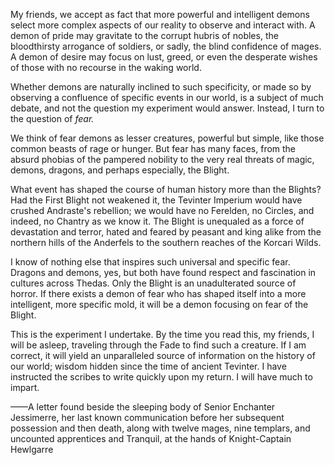 My friends, we accept as fact that more powerful and intelligent demons select more complex aspects of our reality to observe and interact with. A demon of pride may gravitate to the corrupt hubris of nobles, the bloodthirsty arrogance of soldiers, or sadly, the blind confidence of mages. A demon of desire may focus on lust, greed, or even the desperate wishes of those with no recourse in the waking world.

Whether demons are naturally inclined to such specificity, or made so by observing a confluence of specific events in our world, is a subject of much debate, and not the question my experiment would answer. Instead, I turn to the question of <i> fear. </i>

We think of fear demons as lesser creatures, powerful but simple, like those common beasts of rage or hunger. But fear has many faces, from the absurd phobias of the pampered nobility to the very real threats of magic, demons, dragons, and perhaps especially, the Blight.

What event has shaped the course of human history more than the Blights? Had the First Blight not weakened it, the Tevinter Imperium would have crushed Andraste's rebellion; we would have no Ferelden, no Circles, and indeed, no Chantry as we know it. The Blight is unequaled as a force of devastation and terror, hated and feared by peasant and king alike from the northern hills of the Anderfels to the southern reaches of the Korcari Wilds.

I know of nothing else that inspires such universal and specific fear. Dragons and demons, yes, but both have found respect and fascination in cultures across Thedas. Only the Blight is an unadulterated source of horror. If there exists a demon of fear who has shaped itself into a more intelligent, more specific mold, it will be a demon focusing on fear of the Blight.

This is the experiment I undertake. By the time you read this, my friends, I will be asleep, traveling through the Fade to find such a creature. If I am correct, it will yield an unparalleled source of information on the history of our world; wisdom hidden since the time of ancient Tevinter. I have instructed the scribes to write quickly upon my return. I will have much to impart.

——A letter found beside the sleeping body of Senior Enchanter Jessimerre, her last known communication before her subsequent possession and then death, along with twelve mages, nine templars, and uncounted apprentices and Tranquil, at the hands of Knight-Captain Hewlgarre
